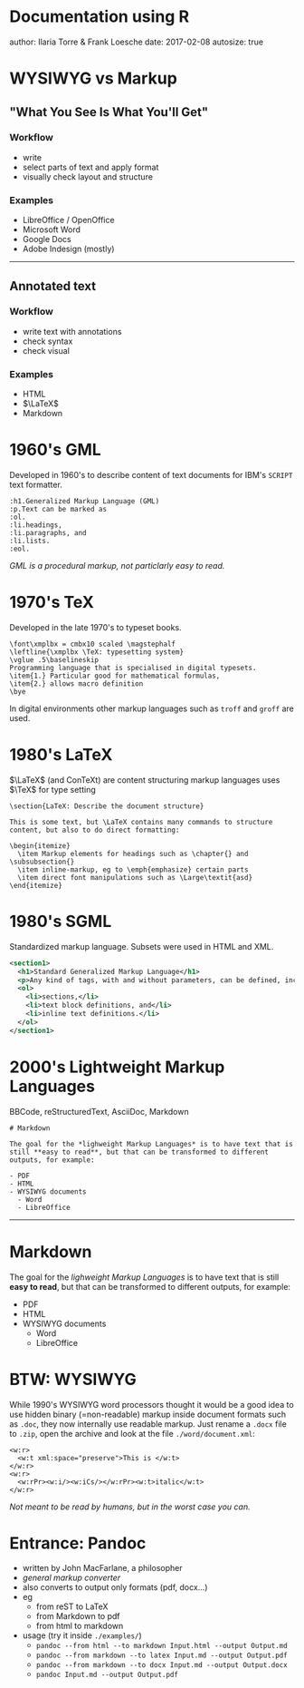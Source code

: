 Documentation using R
========================================================
author: Ilaria Torre & Frank Loesche
date: 2017-02-08
autosize: true



WYSIWYG vs Markup
========================================================

## "What You See Is What You'll Get"

### Workflow

- write
- select parts of text and apply format
- visually check layout and structure

### Examples

- LibreOffice / OpenOffice
- Microsoft Word
- Google Docs
- Adobe Indesign (mostly)

***

## Annotated text

### Workflow

- write text with annotations
- check syntax
- check visual

### Examples

- HTML
- $\LaTeX$
- Markdown


1960's GML 
==========

Developed in 1960's to describe content of text documents for IBM's `SCRIPT` text formatter.


```gml
:h1.Generalized Markup Language (GML)
:p.Text can be marked as
:ol.
:li.headings,
:li.paragraphs, and
:li.lists.
:eol.
```

*GML is a procedural markup, not particlarly easy to read.*

1970's TeX
=============

Developed in the late 1970's to typeset books.

~~~
\font\xmplbx = cmbx10 scaled \magstephalf
\leftline{\xmplbx \TeX: typesetting system}
\vglue .5\baselineskip
Programming language that is specialised in digital typesets.
\item{1.} Particular good for mathematical formulas,
\item{2.} allows macro definition
\bye
~~~

In digital environments other markup languages such as `troff` and `groff` are used.


1980's LaTeX
============

$\LaTeX$ (and ConTeXt) are content structuring markup languages uses $\TeX$ for type setting

~~~
\section{LaTeX: Describe the document structure}

This is some text, but \LaTeX contains many commands to structure content, but also to do direct formatting:

\begin{itemize}
  \item Markup elements for headings such as \chapter{} and \subsubsection{}
  \item inline-markup, eg to \emph{emphasize} certain parts
  \item direct font manipulations such as \Large\textit{asd}
\end{itemize}
~~~


1980's SGML
===========

Standardized markup language. Subsets were used in HTML and XML.


```xml
<section1>
  <h1>Standard Generalized Markup Language</h1>
  <p>Any kind of tags, with and without parameters, can be defined, including</p>
  <ol>
    <li>sections,</li>
    <li>text block definitions, and</li>
    <li>inline text definitions.</li>
  </ol>
</section1>
```


2000's Lightweight Markup Languages 
===================================

BBCode, reStructuredText, AsciiDoc, Markdown

~~~~~~~~~
# Markdown

The goal for the *lighweight Markup Languages* is to have text that is still **easy to read**, but that can be transformed to different outputs, for example:

- PDF
- HTML
- WYSIWYG documents
  - Word
  - LibreOffice
~~~~~~~~~

*** 

# Markdown

The goal for the *lighweight Markup Languages* is to have text that is still **easy to read**, but that can be transformed to different outputs, for example:

- PDF
- HTML
- WYSIWYG documents
  - Word
  - LibreOffice


BTW: WYSIWYG
============

While 1990's WYSIWYG word processors thought it would be a good idea to use hidden binary (=non-readable) markup inside document formats such as `.doc`, they now internally use readable markup. Just rename a `.docx` file to `.zip`, open the archive and look at the file `./word/document.xml`:

~~~
<w:r>
  <w:t xml:space="preserve">This is </w:t>
</w:r>
<w:r>
  <w:rPr><w:i/><w:iCs/></w:rPr><w:t>italic</w:t>
</w:r>
~~~

*Not meant to be read by humans, but in the worst case you can.*

Entrance: Pandoc
================

- written by John MacFarlane, a philosopher
- *general markup converter*
- also converts to output only formats (pdf, docx...)
- eg
  - from reST to LaTeX
  - from Markdown to pdf
  - from html to markdown
- usage (try it inside `./examples/`)
  - `pandoc --from html --to markdown Input.html --output Output.md`
  - `pandoc --from markdown --to latex Input.md --output Output.pdf`
  - `pandoc --from markdown --to docx Input.md --output Output.docx`
  - `pandoc Input.md --output Output.pdf`
